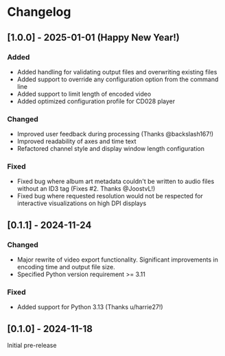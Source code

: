# Changelog

## [1.0.0] - 2025-01-01 (Happy New Year!)
### Added
- Added handling for validating output files and overwriting existing files
- Added support to override any configuration option from the command line
- Added support to limit length of encoded video
- Added optimized configuration profile for CD028 player

### Changed
- Improved user feedback during processing (Thanks @backslash167!)
- Improved readability of axes and time text
- Refactored channel style and display window length configuration

### Fixed
- Fixed bug where album art metadata couldn't be written to audio files without an ID3 tag (Fixes #2. Thanks @JoostvL!)
- Fixed bug where requested resolution would not be respected for interactive visualizations on high DPI displays 

## [0.1.1] - 2024-11-24
### Changed
- Major rewrite of video export functionality. Significant improvements in encoding time and output file size.
- Specified Python version requirement >= 3.11

### Fixed
- Added support for Python 3.13 (Thanks u/harrie27!)

## [0.1.0] - 2024-11-18
Initial pre-release